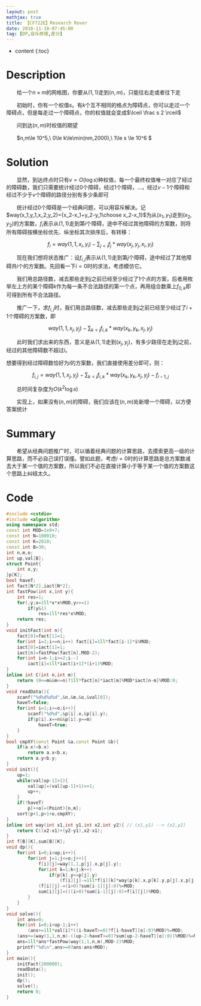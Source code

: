 ```yaml
---
layout: post
mathjax: true
title: 【CF722E】Research Rover
date: 2018-11-18-07:45:00
tag: [DP,容斥原理,差分]
---
```

* content
{:toc}
# Description

　　给一个$n\times m$的网格图，你要从$(1,1)$走到$(n,m)$，只能往右走或者往下走

　　初始时，你有一个权值$s$。有$k$个互不相同的格点为障碍点，你可以走过一个障碍点，但是每走过一个障碍点，你的权值就会变成$\lceil \frac s 2 \rceil$

　　问到达$(n,m)$时权值的期望

　　$n,m\le 10^5,\ 0\le k\le\min(nm,2000),\ 1\le s \le 10^6 $




# Solution

　　显然，到达终点时只有$v= O(\log s)$种权值，每一个最终权值唯一对应了经过的障碍数，我们只需要统计经过0个障碍，经过1个障碍，...，经过$v-1$个障碍和经过不少于$v$个障碍的路径分别有多少条即可

　　统计经过0个障碍是一个经典问题，可以用容斥解决。记$way(x_1,y_1,x_2,y_2)={x_2-x_1+y_2-y_1\choose x_2-x_1}$为从$(x_1,y_1)$走到$(x_2,y_2)$的方案数，$f_{i}$表示从$(1,1)$走到第$i$个障碍，途中不经过其他障碍的方案数，则将所有障碍按横坐标优先、纵坐标其次排序后，有转移：

$$
f_i=way(1,1,x_i,y_i)-\sum_{j<i}f_j*way(x_j,y_j,x_i,y_i)
$$

　　现在我们想将状态推广：设$f_{i,j}$表示从$(1,1)$走到第$j$个障碍，途中经过了其他障碍共$i$个的方案数。先回看一下$i=0$时的求法，考虑模仿它。

　　我们用总路径数，减去那些走到$j$之前已经至少经过了$1$个点的方案，后者用枚举左上方的某个障碍$k$作为每一条不合法路径的第一个点，再用组合数乘上$f_{0,k}$即可得到所有不合法路径。

　　推广一下，求$f_{i,j}$时，我们用总路径数，减去那些走到$j$之前已经至少经过了$i+1$个障碍的方案数，即

$$
way(1,1,x_j,y_j)-\sum_{k<j}f_{i,k}*way(x_k,y_k,x_j,y_j)
$$

　　此时我们求出来的东西，意义是从$(1,1)$走到$(x_j,y_j)$，有多少路径在走到$j$之前，经过的其他障碍数不超过$i$。

想要得到经过障碍数恰好为$i$的方案数，我们直接使用差分即可，则：

$$
    f_{i,j}=way(1,1,x_j,y_j)-\sum_{k<j}f_{i,k}*way(x_k,y_k,x_j,y_j)-f_{i-1,j}
$$

　　总时间复杂度为$O(k^2\log s)$

　　实现上，如果没有$(n,m)$的障碍，我们应该在$(n,m)$处新增一个障碍，以方便答案统计



# Summary

　　希望从经典问题推广时，可以循着经典问题的计算思路，去摸索更高一级的计算思路，而不必自己误打误撞。譬如此题，考虑$i=0$时的计算思路是总方案数减去大于某一个值的方案数，所以我们不必在直接计算小于等于某一个值的方案数这个思路上纠结太久。



# Code

```c++
#include <cstdio>
#include <algorithm>
using namespace std;
const int MOD=1e9+7;
const int N=100010;
const int K=2010;
const int B=30;
int n,m,o;
int up,val[B];
struct Point{
    int x,y;
}p[K];
bool haveT;
int fact[N*2],iact[N*2];
int fastPow(int x,int y){
    int res=1;
    for(;y;x=1ll*x*x%MOD,y>>=1)
        if(y&1)
            res=1ll*res*x%MOD;
    return res;
}
void initFact(int n){
    fact[0]=fact[1]=1;
    for(int i=2;i<=n;i++) fact[i]=1ll*fact[i-1]*i%MOD;
    iact[0]=iact[1]=1;
    iact[n]=fastPow(fact[n],MOD-2);
    for(int i=n-1;i>=2;i--)
        iact[i]=1ll*iact[i+1]*(i+1)%MOD;
}
inline int C(int n,int m){
    return (0<=m&&m<=n)?1ll*fact[n]*iact[m]%MOD*iact[n-m]%MOD:0;
}
void readData(){
    scanf("%d%d%d%d",&n,&m,&o,&val[0]);
    haveT=false;
    for(int i=1;i<=o;i++){
        scanf("%d%d",&p[i].x,&p[i].y);
        if(p[i].x==n&&p[i].y==m)
            haveT=true;
    }
}
bool cmpXY(const Point &a,const Point &b){
    if(a.x!=b.x)
        return a.x<b.x;
    return a.y<b.y;
}
void init(){
    up=1;
    while(val[up-1]>1){
        val[up]=(val[up-1]+1)>>1;
        up++;
    }
    if(!haveT)
        p[++o]=(Point){n,m};
    sort(p+1,p+1+o,cmpXY);
}
inline int way(int x1,int y1,int x2,int y2){ // (x1,y1) --> (x2,y2)
    return C((x2-x1)+(y2-y1),x2-x1);
}
int f[B][K],sum[B][K];
void dp(){
    for(int i=0;i<up;i++){
        for(int j=1;j<=o;j++){
            f[i][j]=way(1,1,p[j].x,p[j].y);
            for(int k=1;k<j;k++)
                if(p[k].y<=p[j].y)
                    (f[i][j]-=1ll*f[i][k]*way(p[k].x,p[k].y,p[j].x,p[j].y)%MOD)%=MOD;
            (f[i][j]-=(i>0)?sum[i-1][j]:0)%=MOD;
            sum[i][j]=(((i>0)?sum[i-1][j]:0)+f[i][j])%MOD;
        }
    }
}
void solve(){
    int ans=0;
    for(int i=0;i<up-1;i++)
        (ans+=1ll*val[i]*((i-haveT>=0)?f[i-haveT][o]:0)%MOD)%=MOD;
    (ans+=(way(1,1,n,m)-((up-2-haveT>=0)?sum[up-2-haveT][o]:0))%MOD)%=MOD;
    ans=1ll*ans*fastPow(way(1,1,n,m),MOD-2)%MOD;
    printf("%d\n",ans>=0?ans:ans+MOD);
}
int main(){
    initFact(200000);
    readData();
    init();
    dp();
    solve();
    return 0;
}
```

